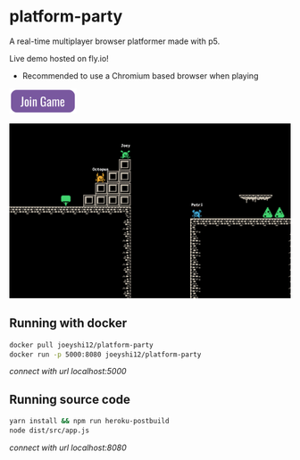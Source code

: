 # platform-party

A real-time multiplayer browser platformer made with p5.

Live demo hosted on fly.io!
- Recommended to use a Chromium based browser when playing

<a href="https://platform-party.fly.dev/">
    <img src="./assets/join_game.png" width=120 alt="platform-party"/>
</a>


![Platform Party](./assets/snapshot.png)


## Running with docker
```bash
docker pull joeyshi12/platform-party
docker run -p 5000:8080 joeyshi12/platform-party
```
*connect with url localhost:5000*


## Running source code
```bash
yarn install && npm run heroku-postbuild
node dist/src/app.js
```
*connect with url localhost:8080*
